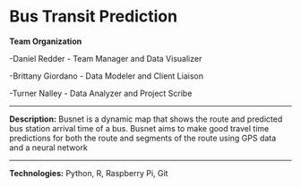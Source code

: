 # Bus Transit Prediction


**Team Organization**

-Daniel Redder - Team Manager and Data Visualizer

-Brittany Giordano - Data Modeler and Client Liaison

-Turner Nalley - Data Analyzer and Project Scribe

---- 
**Description:** Busnet is a dynamic map that shows the route and predicted bus station arrival time of a bus. Busnet aims to make good travel time predictions for both the route and segments of the route using GPS data and a neural network

---- 
**Technologies:** Python, R, Raspberry Pi, Git

